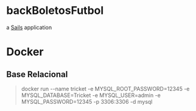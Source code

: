 # backBoletosFutbol

a [Sails](http://sailsjs.org) application

# Docker

## Base Relacional

> docker run --name tricket
> -e MYSQL_ROOT_PASSWORD=12345
> -e MYSQL_DATABASE=Tricket
> -e MYSQL_USER=admin
> -e MYSQL_PASSWORD=12345
> -p 3306:3306
> -d mysql




